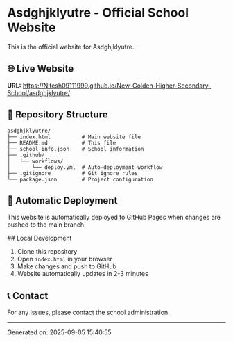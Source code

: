 # Asdghjklyutre - Official School Website

This is the official website for Asdghjklyutre.

## 🌐 Live Website
**URL:** https://Nitesh09111999.github.io/New-Golden-Higher-Secondary-School/asdghjklyutre/

## 📁 Repository Structure
```
asdghjklyutre/
├── index.html          # Main website file
├── README.md           # This file
├── school-info.json    # School information
├── .github/
│   └── workflows/
│       └── deploy.yml  # Auto-deployment workflow
├── .gitignore          # Git ignore rules
└── package.json        # Project configuration
```

## 🚀 Automatic Deployment
This website is automatically deployed to GitHub Pages when changes are pushed to the main branch.

##️ Local Development
1. Clone this repository
2. Open `index.html` in your browser
3. Make changes and push to GitHub
4. Website automatically updates in 2-3 minutes

## 📞 Contact
For any issues, please contact the school administration.

---
Generated on: 2025-09-05 15:40:55
